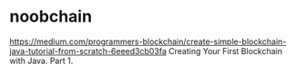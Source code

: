 # noobchain
https://medium.com/programmers-blockchain/create-simple-blockchain-java-tutorial-from-scratch-6eeed3cb03fa
Creating Your First Blockchain with Java. Part 1.
